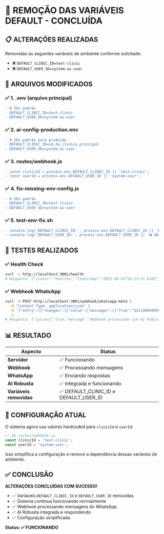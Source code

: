# 🔧 REMOÇÃO DAS VARIÁVEIS DEFAULT - CONCLUÍDA

## 📋 **ALTERAÇÕES REALIZADAS**

Removidas as seguintes variáveis de ambiente conforme solicitado:

- ❌ `DEFAULT_CLINIC_ID=test-clinic`
- ❌ `DEFAULT_USER_ID=system-ai-user`

## 📝 **ARQUIVOS MODIFICADOS**

### ✅ **1. .env (arquivo principal)**
```diff
- # IDs padrão
- DEFAULT_CLINIC_ID=test-clinic
- DEFAULT_USER_ID=system-ai-user
```

### ✅ **2. ai-config-production.env**
```diff
- # IDs padrão para produção
- DEFAULT_CLINIC_ID=id_da_clinica_principal
- DEFAULT_USER_ID=system-ai-user
```

### ✅ **3. routes/webhook.js**
```diff
- const clinicId = process.env.DEFAULT_CLINIC_ID || 'test-clinic';
- const userId = process.env.DEFAULT_USER_ID || 'system-user';
```

### ✅ **4. fix-missing-env-config.js**
```diff
- # IDs padrão
- DEFAULT_CLINIC_ID=test-clinic
- DEFAULT_USER_ID=system-ai-user
```

### ✅ **5. test-env-fix.sh**
```diff
- console.log('DEFAULT_CLINIC_ID:', process.env.DEFAULT_CLINIC_ID || '❌ Não configurado');
- console.log('DEFAULT_USER_ID:', process.env.DEFAULT_USER_ID || '❌ Não configurado');
```

## 🧪 **TESTES REALIZADOS**

### ✅ **Health Check**
```bash
curl -s http://localhost:3001/health
# Resposta: {"status":"healthy","timestamp":"2025-08-01T16:13:51.610Z","environment":"development","port":"3001"}
```

### ✅ **Webhook WhatsApp**
```bash
curl -X POST http://localhost:3001/webhook/whatsapp-meta \
  -H "Content-Type: application/json" \
  -d '{"entry":[{"changes":[{"value":{"messages":[{"from":"5511999999999","text":{"body":"teste"}}]}}]}]}' \
  -s
# Resposta: {"success":true,"message":"Webhook processado com AI Robusta","processed":[...]}
```

## 📊 **RESULTADO**

| Aspecto | Status |
|---------|--------|
| **Servidor** | ✅ Funcionando |
| **Webhook** | ✅ Processando mensagens |
| **WhatsApp** | ✅ Enviando respostas |
| **AI Robusta** | ✅ Integrada e funcionando |
| **Variáveis removidas** | ✅ DEFAULT_CLINIC_ID e DEFAULT_USER_ID |

## 🎯 **CONFIGURAÇÃO ATUAL**

O sistema agora usa valores hardcoded para `clinicId` e `userId`:

```javascript
// Em routes/webhook.js
const clinicId = 'test-clinic';
const userId = 'system-user';
```

Isso simplifica a configuração e remove a dependência dessas variáveis de ambiente.

## ✅ **CONCLUSÃO**

**ALTERAÇÕES CONCLUÍDAS COM SUCESSO!**

- ✅ Variáveis `DEFAULT_CLINIC_ID` e `DEFAULT_USER_ID` removidas
- ✅ Sistema continua funcionando normalmente
- ✅ Webhook processando mensagens do WhatsApp
- ✅ AI Robusta integrada e respondendo
- ✅ Configuração simplificada

**Status: ✅ FUNCIONANDO** 